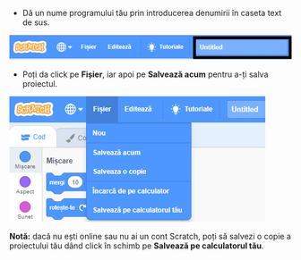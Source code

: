 + Dă un nume programului tău prin introducerea denumirii în caseta text de sus.

![denumirea proiectului scratch în caseta text](images/name-annotated.png)

+ Poți da click pe **Fișier**, iar apoi pe **Salvează acum** pentru a-ți salva proiectul.

![captură de ecran](images/save.png)

**Notă:** dacă nu ești online sau nu ai un cont Scratch, poți să salvezi o copie a proiectului tău dând click în schimb pe **Salvează pe calculatorul tău**.